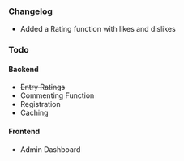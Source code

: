 ### Changelog

- Added a Rating function with likes and dislikes

### Todo

#### Backend
- ~~Entry Ratings~~
- Commenting Function
- Registration
- Caching

#### Frontend
- Admin Dashboard

